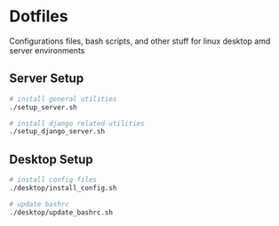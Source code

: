 # Dotfiles

Configurations files, bash scripts, and other stuff for linux desktop amd server environments

## Server Setup

```bash
# install general utilities
./setup_server.sh

# install django related utilities
./setup_django_server.sh
```

## Desktop Setup

```bash
# install config files
./desktop/install_config.sh

# update bashrc
./desktop/update_bashrc.sh
```